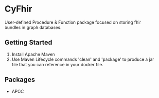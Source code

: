 # CyFhir

User-defined Procedure & Function package focused on storing fhir bundles in graph databases.

## Getting Started

1. Install Apache Maven
2. Use Maven Lifecycle commands 'clean' and 'package' to produce a jar file that you can reference in your docker file.

## Packages

* APOC